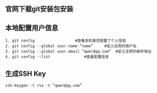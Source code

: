## 官网下载git安装包安装

## 本地配置用户信息

```shell
1. git config                  #查看本机是否配置了个人信息
2. git config --global user.name “name”     #定义全局的用户名
3. git config --global user.email “qwer@qq.com”  #定义全局的邮件地址
4. git config --list               #查看配置信息
```

## 生成SSH Key

```shell
ssh-keygen -t rsa -C “qwer@qq.com”
```

## 